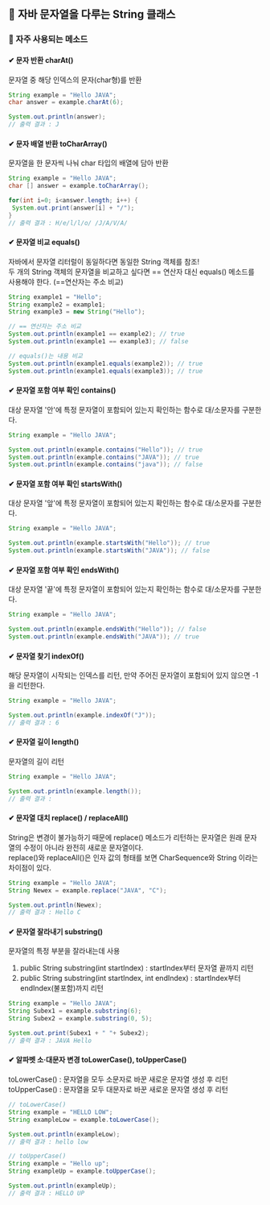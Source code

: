 ## 💭 자바 문자열을 다루는 String 클래스 

### 📙 자주 사용되는 메소드

#### ✔ 문자 반환 charAt() <br>
문자열 중 해당 인덱스의 문자(char형)를 반환

```Java
String example = "Hello JAVA";
char answer = example.charAt(6);

System.out.println(answer);
// 출력 결과 : J
```

#### ✔ 문자 배열 반환 toCharArray() <br>
문자열을 한 문자씩 나눠 char 타입의 배열에 담아 반환

```Java
String example = "Hello JAVA";
char [] answer = example.toCharArray();

for(int i=0; i<answer.length; i++) {
 System.out.print(answer[i] + "/");
}
// 출력 결과 : H/e/l/l/o/ /J/A/V/A/
```

#### ✔ 문자열 비교 equals() <br>
자바에서 문자열 리터럴이 동일하다면 동일한 String 객체를 참조! <br>
두 개의 String 객체의 문자열을 비교하고 싶다면 == 연산자 대신 equals() 메소드를 사용해야 한다. (==연산자는 주소 비교)

 ```Java
String example1 = "Hello";
String example2 = example1;
String example3 = new String("Hello");

// == 연산자는 주소 비교
System.out.println(example1 == example2); // true
System.out.println(example1 == example3); // false

// equals()는 내용 비교
System.out.println(example1.equals(example2)); // true
System.out.println(example1.equals(example3)); // true
```

#### ✔ 문자열 포함 여부 확인 contains() <br>
대상 문자열 '안'에 특정 문자열이 포함되어 있는지 확인하는 함수로 대/소문자를 구분한다.

```Java
String example = "Hello JAVA";

System.out.println(example.contains("Hello")); // true
System.out.println(example.contains("JAVA")); // true
System.out.println(example.contains("java")); // false
```


#### ✔ 문자열 포함 여부 확인 startsWith() <br>
대상 문자열 '앞'에 특정 문자열이 포함되어 있는지 확인하는 함수로 대/소문자를 구분한다.

```Java
String example = "Hello JAVA";

System.out.println(example.startsWith("Hello")); // true
System.out.println(example.startsWith("JAVA")); // false
```


#### ✔ 문자열 포함 여부 확인 endsWith() <br>
대상 문자열 '끝'에 특정 문자열이 포함되어 있는지 확인하는 함수로 대/소문자를 구분한다.

```Java
String example = "Hello JAVA";

System.out.println(example.endsWith("Hello")); // false
System.out.println(example.endsWith("JAVA")); // true
```

#### ✔ 문자열 찾기 indexOf() <br>
해당 문자열이 시작되는 인덱스를 리턴, 만약 주어진 문자열이 포함되어 있지 않으면 -1을 리턴한다.

```Java
String example = "Hello JAVA";

System.out.println(example.indexOf("J"));
// 출력 결과 : 6
```

#### ✔ 문자열 길이 length() <br>
 문자열의 길이 리턴

 ```Java
String example = "Hello JAVA";

System.out.println(example.length());
// 출력 결과 : 
```

#### ✔ 문자열 대치 replace() / replaceAll() <br>
String은 변경이 불가능하기 때문에 replace() 메소드가 리턴하는 문자열은 원래 문자열의 수정이 아니라 완전히 새로운 문자열이다. <br>
replace()와 replaceAll()은 인자 값의 형태를 보면 CharSequence와 String 이라는 차이점이 있다.

 ```Java
String example = "Hello JAVA";
String Newex = example.replace("JAVA", "C");

System.out.println(Newex);
// 출력 결과 : Hello C
```

#### ✔ 문자열 잘라내기 substring() <br>
문자열의 특정 부분을 잘라내는데 사용 
1. public String substring(int startIndex) : startIndex부터 문자열 끝까지 리턴
2. public String substring(int startIndex, int endIndex) : startIndex부터 endIndex(불포함)까지 리턴

 ```Java
String example = "Hello JAVA";
String Subex1 = example.substring(6);
String Subex2 = example.substring(0, 5);

System.out.print(Subex1 + " "+ Subex2);
// 출력 결과 : JAVA Hello
```

#### ✔ 알파벳 소·대문자 변경 toLowerCase(), toUpperCase() <br>
toLowerCase() : 문자열을 모두 소문자로 바꾼 새로운 문자열 생성 후 리턴 <br>
toUpperCase() : 문자열을 모두 대문자로 바꾼 새로운 문자열 생성 후 리턴

```Java
// toLowerCase()
String example = "HELLO LOW";
String exampleLow = example.toLowerCase();

System.out.println(exampleLow);
// 출력 결과 : hello low

// toUpperCase()
String example = "Hello up";
String exampleUp = example.toUpperCase();

System.out.println(exampleUp);
// 출력 결과 : HELLO UP
```



